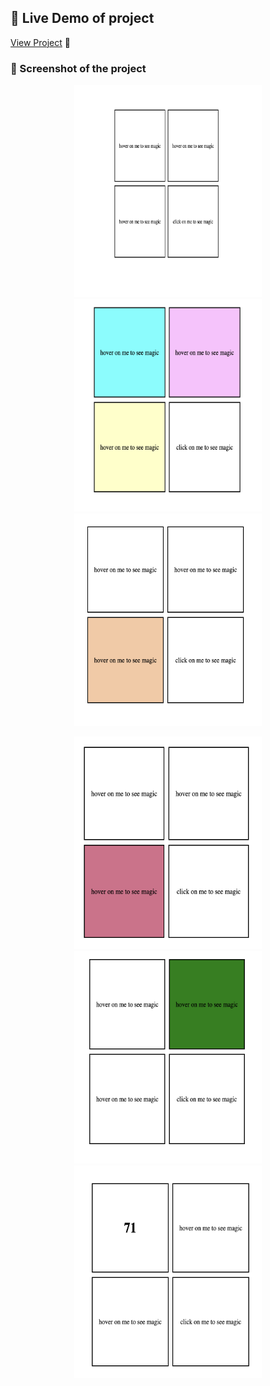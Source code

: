 ## 🔗 Live Demo of project 
[View Project](https://dulcet-biscotti-f6aa32.netlify.app/) 🚀

### 📸 Screenshot of the project

<p align ="center">
  <img src="screenshot/ss1.png" alt="this is snapshot of the project" width="300" height="340">
  <img src="screenshot/ss2.png" alt="this is snapshot of the project" width="300" height="340">
  <img src="screenshot/ss3.png" alt="this is snapshot of the project" width="300" height="340">
</p>

<p align ="center">
  <img src="screenshot/ss4.png" alt="this is snapshot of the project" width="300" height="340">
  <img src="screenshot/ss5.png" alt="this is snapshot of the project" width="300" height="340">
  <img src="screenshot/ss6.png" alt="this is snapshot of the project" width="300" height="340">
</p>